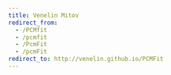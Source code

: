 ```yaml
---
title: Venelin Mitov 
redirect_from: 
  - /PCMfit
  - /pcmfit
  - /PcmFit
  - /pcmFit
redirect_to: http://venelin.github.io/PCMFit
---
```



